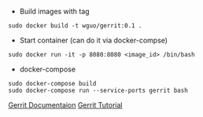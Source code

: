 * Build images with tag
```
sudo docker build -t wguo/gerrit:0.1 .
```

* Start container (can do it via docker-compse)
```
sudo docker run -it -p 8080:8080 <image_id> /bin/bash
```

* docker-compose
```
sudo docker-compose build
sudo docker-compose run --service-ports gerrit bash
```

[Gerrit Documentaion](https://gerrit-documentation.storage.googleapis.com/Documentation/2.14.1/index.html)
[Gerrit Tutorial](https://www.mediawiki.org/wiki/Gerrit/Tutorial#Setting_up_Git)
